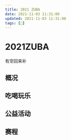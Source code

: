 ```yaml
---
title: 2021 ZUBA
date: 2021-11-03 11:31:00
updated: 2021-11-03 11:31:00
tags: [🏀]
---
```


# 2021ZUBA
有空回来补
## 概况

## 吃喝玩乐

## 公益活动

## 赛程

